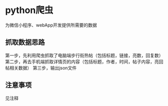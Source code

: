 # python爬虫

为微信小程序、webApp开发提供所需要的数据

## 抓取数据思路
第一步，先利用爬虫抓取了电脑端步行街热帖（包括标题，链接，亮数，回复数）
第二步，再去手机端抓取详情页的内容（包括标题，作者，时间，帖子内容，亮回帖相关数据）
第三步，输出json文件

## 注意事项
见注释